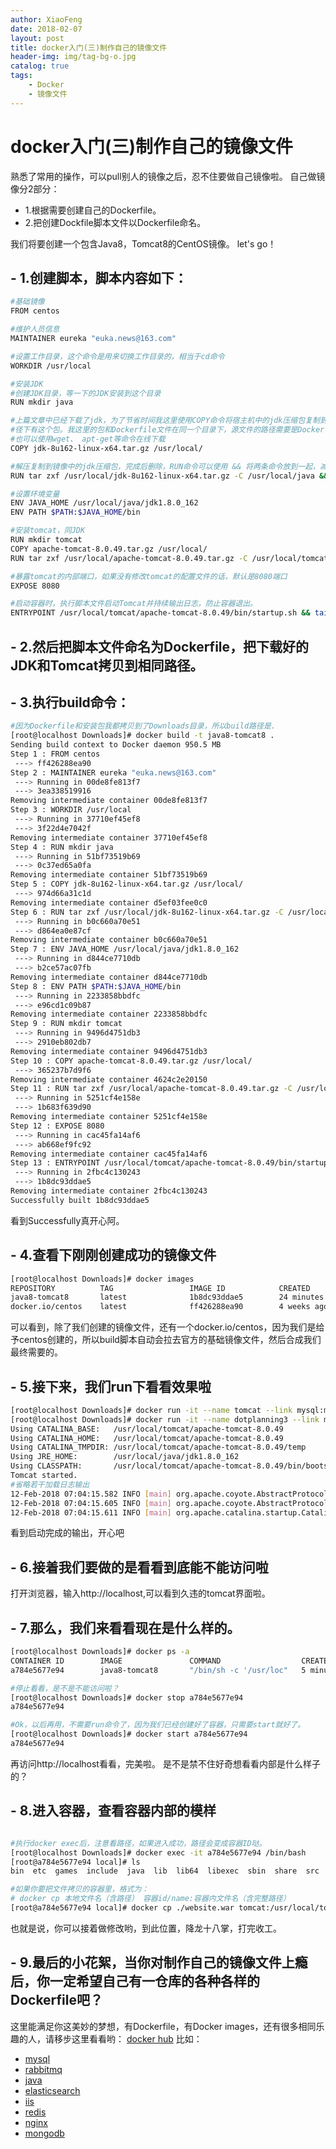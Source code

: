 ```yaml
---
author: XiaoFeng
date: 2018-02-07
layout: post
title: docker入门(三)制作自己的镜像文件
header-img: img/tag-bg-o.jpg
catalog: true
tags:
    - Docker
    - 镜像文件
---
```


# docker入门(三)制作自己的镜像文件

熟悉了常用的操作，可以pull别人的镜像之后，忍不住要做自己镜像啦。
自己做镜像分2部分：

- 1.根据需要创建自己的Dockerfile。
- 2.把创建Dockfile脚本文件以Dockerfile命名。

我们将要创建一个包含Java8，Tomcat8的CentOS镜像。
let's go！

## - 1.创建脚本，脚本内容如下：

```bash
#基础镜像
FROM centos

#维护人员信息
MAINTAINER eureka "euka.news@163.com"

#设置工作目录，这个命令是用来切换工作目录的，相当于cd命令
WORKDIR /usr/local

#安装JDK
#创建JDK目录，等一下的JDK安装到这个目录
RUN mkdir java

#上篇文章中已经下载了jdk，为了节省时间我这里使用COPY命令将宿主机中的jdk压缩包复制到镜像中，这样做存在的问题是使用Dockerfile创建镜像的宿主机必须在对应的路
#径下有这个包。我这里的包和Dockerfile文件在同一个目录下，源文件的路径需要是Dockerfile文件所在目录(上下文根目录)的相对路径
#也可以使用wget、 apt-get等命令在线下载
COPY jdk-8u162-linux-x64.tar.gz /usr/local/

#解压复制到镜像中的jdk压缩包，完成后删除，RUN命令可以使用 && 将两条命令放到一起，减少镜像的层数
RUN tar zxf /usr/local/jdk-8u162-linux-x64.tar.gz -C /usr/local/java && rm -rf /usr/local/jdk-8u162-linux-x64.tar.gz

#设置环境变量
ENV JAVA_HOME /usr/local/java/jdk1.8.0_162
ENV PATH $PATH:$JAVA_HOME/bin

#安装tomcat，同JDK
RUN mkdir tomcat 
COPY apache-tomcat-8.0.49.tar.gz /usr/local/
RUN tar zxf /usr/local/apache-tomcat-8.0.49.tar.gz -C /usr/local/tomcat && rm -rf /usr/local/apache-tomcat-8.0.49.tar.gz

#暴露tomcat的内部端口，如果没有修改tomcat的配置文件的话，默认是8080端口
EXPOSE 8080

#启动容器时，执行脚本文件启动Tomcat并持续输出日志，防止容器退出。
ENTRYPOINT /usr/local/tomcat/apache-tomcat-8.0.49/bin/startup.sh && tail -f /usr/local/tomcat/apache-tomcat-8.0.49/logs/catalina.out
```

## - 2.然后把脚本文件命名为Dockerfile，把下载好的JDK和Tomcat拷贝到相同路径。

## - 3.执行build命令：

```bash
#因为Dockerfile和安装包我都拷贝到了Downloads目录，所以build路径是.
[root@localhost Downloads]# docker build -t java8-tomcat8 .
Sending build context to Docker daemon 950.5 MB
Step 1 : FROM centos
 ---> ff426288ea90
Step 2 : MAINTAINER eureka "euka.news@163.com"
 ---> Running in 00de8fe813f7
 ---> 3ea338519916
Removing intermediate container 00de8fe813f7
Step 3 : WORKDIR /usr/local
 ---> Running in 37710ef45ef8
 ---> 3f22d4e7042f
Removing intermediate container 37710ef45ef8
Step 4 : RUN mkdir java
 ---> Running in 51bf73519b69
 ---> 0c37ed65a0fa
Removing intermediate container 51bf73519b69
Step 5 : COPY jdk-8u162-linux-x64.tar.gz /usr/local/
 ---> 974d66a31c1d
Removing intermediate container d5ef03fee0c0
Step 6 : RUN tar zxf /usr/local/jdk-8u162-linux-x64.tar.gz -C /usr/local/java && rm -rf /usr/local/jdk-8u162-linux-x64.tar.gz
 ---> Running in b0c660a70e51
 ---> d864ea0e87cf
Removing intermediate container b0c660a70e51
Step 7 : ENV JAVA_HOME /usr/local/java/jdk1.8.0_162
 ---> Running in d844ce7710db
 ---> b2ce57ac07fb
Removing intermediate container d844ce7710db
Step 8 : ENV PATH $PATH:$JAVA_HOME/bin
 ---> Running in 2233858bbdfc
 ---> e96cd1c09b87
Removing intermediate container 2233858bbdfc
Step 9 : RUN mkdir tomcat
 ---> Running in 9496d4751db3
 ---> 2910eb802db7
Removing intermediate container 9496d4751db3
Step 10 : COPY apache-tomcat-8.0.49.tar.gz /usr/local/
 ---> 365237b7d9f6
Removing intermediate container 4624c2e20150
Step 11 : RUN tar zxf /usr/local/apache-tomcat-8.0.49.tar.gz -C /usr/local/tomcat && rm -rf /usr/local/apache-tomcat-8.0.49.tar.gz
 ---> Running in 5251cf4e158e
 ---> 1b683f639d90
Removing intermediate container 5251cf4e158e
Step 12 : EXPOSE 8080
 ---> Running in cac45fa14af6
 ---> ab668ef9fc92
Removing intermediate container cac45fa14af6
Step 13 : ENTRYPOINT /usr/local/tomcat/apache-tomcat-8.0.49/bin/startup.sh && tail -f /usr/local/tomcat/apache-tomcat-8.0.49/logs/catalina.out
 ---> Running in 2fbc4c130243
 ---> 1b8dc93ddae5
Removing intermediate container 2fbc4c130243
Successfully built 1b8dc93ddae5
```

看到Successfully真开心阿。

## - 4.查看下刚刚创建成功的镜像文件

```bash
[root@localhost Downloads]# docker images
REPOSITORY          TAG                 IMAGE ID            CREATED             SIZE
java8-tomcat8       latest              1b8dc93ddae5        24 minutes ago      804.5 MB
docker.io/centos    latest              ff426288ea90        4 weeks ago         207.2 MB
```
可以看到，除了我们创建的镜像文件，还有一个docker.io/centos，因为我们是给予centos创建的，所以build脚本自动会拉去官方的基础镜像文件，然后合成我们最终需要的。

## - 5.接下来，我们run下看看效果啦

```bash
[root@localhost Downloads]# docker run -it --name tomcat --link mysql:mysql --privileged=true -p 80:8080 java8-tomcat8 /bin/bash
[root@localhost Downloads]# docker run -it --name dotplanning3 --link mysql:mysql --link redis-app:redis-app --link rabbitMQ3:rabbitMQ3 --privileged=true -p 8080:8080 dotplanning:3.0 /bin/bash
Using CATALINA_BASE:   /usr/local/tomcat/apache-tomcat-8.0.49
Using CATALINA_HOME:   /usr/local/tomcat/apache-tomcat-8.0.49
Using CATALINA_TMPDIR: /usr/local/tomcat/apache-tomcat-8.0.49/temp
Using JRE_HOME:        /usr/local/java/jdk1.8.0_162
Using CLASSPATH:       /usr/local/tomcat/apache-tomcat-8.0.49/bin/bootstrap.jar:/usr/local/tomcat/apache-tomcat-8.0.49/bin/tomcat-juli.jar
Tomcat started.
#省略若干加载日志输出
12-Feb-2018 07:04:15.582 INFO [main] org.apache.coyote.AbstractProtocol.start Starting ProtocolHandler ["http-nio-8080"]
12-Feb-2018 07:04:15.605 INFO [main] org.apache.coyote.AbstractProtocol.start Starting ProtocolHandler ["ajp-nio-8009"]
12-Feb-2018 07:04:15.611 INFO [main] org.apache.catalina.startup.Catalina.start Server startup in 2426 ms
```

看到启动完成的输出，开心吧

## - 6.接着我们要做的是看看到底能不能访问啦

打开浏览器，输入http://localhost,可以看到久违的tomcat界面啦。

## - 7.那么，我们来看看现在是什么样的。

```bash
[root@localhost Downloads]# docker ps -a
CONTAINER ID        IMAGE               COMMAND                  CREATED             STATUS                            PORTS               NAMES
a784e5677e94        java8-tomcat8       "/bin/sh -c '/usr/loc"   5 minutes ago       Exited (130) About a minute ago                       tomcat

#停止看看，是不是不能访问啦？
[root@localhost Downloads]# docker stop a784e5677e94
a784e5677e94

#Ok，以后再用，不需要run命令了，因为我们已经创建好了容器，只需要start就好了。
[root@localhost Downloads]# docker start a784e5677e94
a784e5677e94

```

再访问http://localhost看看，完美啦。
是不是禁不住好奇想看看内部是什么样子的？

## - 8.进入容器，查看容器内部的模样

```bash

#执行docker exec后，注意看路径，如果进入成功，路径会变成容器ID哒。
[root@localhost Downloads]# docker exec -it a784e5677e94 /bin/bash
[root@a784e5677e94 local]# ls
bin  etc  games  include  java  lib  lib64  libexec  sbin  share  src  tomcat

#如果你要把文件拷贝的容器里，格式为：
# docker cp 本地文件名（含路径） 容器id/name:容器内文件名（含完整路径）
[root@a784e5677e94 local]# docker cp ./website.war tomcat:/usr/local/tomcat/webapps/website.war

```

也就是说，你可以接着做修改哟，到此位置，降龙十八掌，打完收工。

## - 9.最后的小花絮，当你对制作自己的镜像文件上瘾后，你一定希望自己有一仓库的各种各样的Dockerfile吧？

这里能满足你这美妙的梦想，有Dockerfile，有Docker images，还有很多相同乐趣的人，请移步这里看看哟：
[docker hub](https://hub.docker.com)
比如：
- [mysql](https://hub.docker.com/r/library/mysql/)
- [rabbitmq](https://hub.docker.com/_/rabbitmq/)
- [java](https://hub.docker.com/_/java/)
- [elasticsearch](https://hub.docker.com/_/elasticsearch/)
- [iis](https://hub.docker.com/r/microsoft/iis/)
- [redis](https://hub.docker.com/_/redis/)
- [nginx](https://hub.docker.com/_/nginx/)
- [mongodb](https://hub.docker.com/_/mongo/)